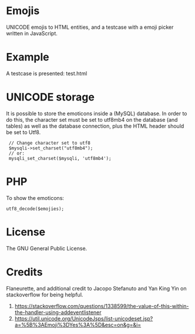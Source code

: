 # Emojis

UNICODE emojis to HTML entities, and a testcase with a emoji picker written in JavaScript.

# Example
A testcase is presented: test.html


# UNICODE storage
It is possible to store the emoticons inside a (MySQL) database. In order to do this, the character set must be set to utf8mb4 on the database (and tables) as well as the database connection, plus the HTML header should be set to Utf8.

```
 // Change character set to utf8
 $mysqli->set_charset("utf8mb4");
 // or:
 mysqli_set_charset($mysqli, 'utf8mb4');
```

# PHP
To show the emoticons:

```utf8_decode($emojies);```

# License
The GNU General Public License.

# Credits
Flaneurette, and additional credit to Jacopo Stefanuto and Yan King Yin on stackoverflow for being helpful.
1. https://stackoverflow.com/questions/1338599/the-value-of-this-within-the-handler-using-addeventlistener
2. https://util.unicode.org/UnicodeJsps/list-unicodeset.jsp?a=%5B%3AEmoji%3DYes%3A%5D&esc=on&g=&i=
